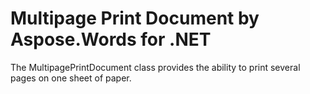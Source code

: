 # Multipage Print Document by Aspose.Words for .NET
The MultipagePrintDocument class provides the ability to print several pages on one sheet of paper.